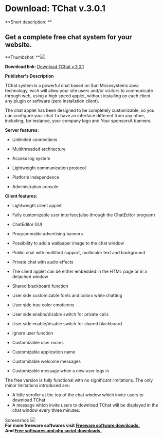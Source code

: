 # Download: TChat v.3.0.1

**Short description: **

## Get a complete free chat system for your website.

  
**Thumbshot: **![](http://www.freewarefiles.com/screenshot/tchat_md.gif)   
  
**Download link:** [Download TChat v.3.0.1](http://freesoftwares.boysofts.com/TChat-V_program_12709.html)  
  

**Publisher's Description**  
  

TChat system is a powerful chat based on Sun Microsystems Java technology,
wich will allow your site users and/or visitors to communicate through web,
using a high speed applet, without installing on each client any plugin or
software (zero installation client).

The chat applet has been designed to be completely customizable, so you can
configure your chat To have an interface different from any other, including,
for instance, your company logo and Your sponsorsA banners.

**Server features:**

  * Unlimited connections  

  * Multithreaded architecture  

  * Access log system  

  * Lightweight communication protocol  

  * Platform independence  

  * Administration console  

**Client features:**

  * Lightweight client applet  

  * Fully customizable user interface(also through the ChatEditor program)  

  * ChatEditor GUI  

  * Programmable advertising banners  

  * Possibility to add a wallpaper image to the chat window  

  * Public chat with multifont support, multicolor text and background  

  * Private chat with audio effects  

  * The client applet can be either embedded in the HTML page or in a detached window  

  * Shared blackboard function  

  * User side customizable fonts and colors while chatting  

  * User side true color emoticons  

  * User side enable/disable switch for private calls  

  * User side enable/disable switch for shared blackboard  

  * Ignore user function  

  * Customizable user rooms  

  * Customizable application name  

  * Customizable welcome messages  

  * Customizable message when a new user logs in  

The free version is fully functional with no significant limitations. The only
minor limitations introduced are:

  * A little scroller at the top of the chat window which invite users to download TChat 
  * A message which invite users to download TChat will be displayed in the chat window every three minutes. 

  
  
Screenshot: ![](http://www.freewarefiles.com/screenshot/tchat.gif)  
**For more freeware softwares visit [Freeware software downloads.](http://freesoftwares.boysofts.com/)**   
**And [Free softwares and php script downloads.](http://www.boysofts.com/)**

